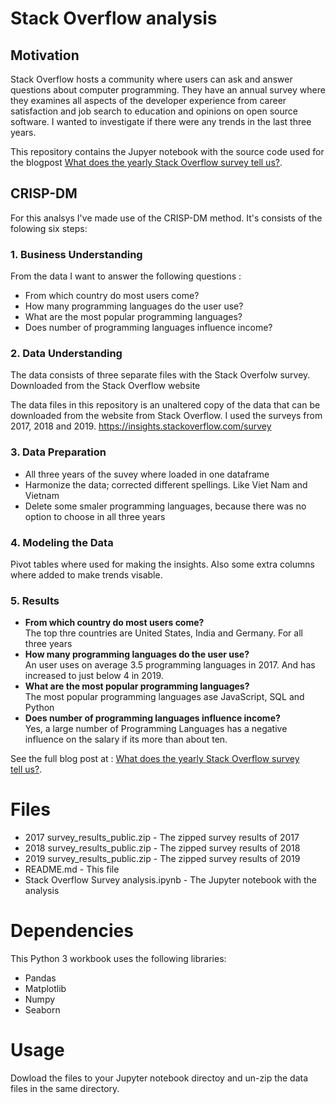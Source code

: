 # Stack Overflow analysis

## Motivation
Stack Overflow hosts a community where users can ask and answer questions about computer programming. They have an annual survey where they examines all aspects of the developer experience from career satisfaction and job search to education and opinions on open source software. I wanted to investigate if there were any trends in the last three years.

This repository contains the Jupyer notebook with the source code used for the blogpost [What does the yearly Stack Overflow survey tell us?](https://medium.com/@lukeerren/what-does-the-yearly-stack-overflow-survey-tell-us-ef273b882680). 

## CRISP-DM
For this analsys I've made use of the CRISP-DM method. It's consists of the folowing six steps:

### 1. Business Understanding
From the data I want to answer the following questions :
* From which country do most users come?
* How many programming languages do the user use?
* What are the most popular programming languages?
* Does number of programming languages influence income?

### 2. Data Understanding
The data consists of three separate files with the Stack Overfolw survey. Downloaded from the Stack Overflow website

The data files in this repository is an unaltered copy of the data that can be downloaded from the website from Stack Overflow. I used the surveys from 2017, 2018 and 2019.
https://insights.stackoverflow.com/survey

### 3. Data Preparation
* All three years of the suvey where loaded in one dataframe
* Harmonize the data; corrected different spellings. Like Viet Nam and Vietnam
* Delete some smaler programming languages, because there was no option to choose in all three years

### 4. Modeling the Data
Pivot tables where used for making the insights. Also some extra columns where added to make trends visable.

### 5. Results
* **From which country do most users come?**<br/>The top thre countries are United States, India and Germany. For all three years
* **How many programming languages do the user use?**<br/>An user uses on average 3.5 programming languages in 2017. And has increased to just below 4 in 2019.
* **What are the most popular programming languages?**<br/>The most popular programming languages ase JavaScript, SQL and Python
* **Does number of programming languages influence income?**<br/>Yes, a large number of Programming Languages has a negative influence on the salary if its more than about ten.

See the full blog post at : [What does the yearly Stack Overflow survey tell us?](https://medium.com/@lukeerren/what-does-the-yearly-stack-overflow-survey-tell-us-ef273b882680). 

# Files
- 2017 survey_results_public.zip	- The zipped survey results of 2017
- 2018 survey_results_public.zip	- The zipped survey results of 2018
- 2019 survey_results_public.zip	- The zipped survey results of 2019
- README.md - This file
- Stack Overflow Survey analysis.ipynb - The Jupyter notebook with the analysis

# Dependencies
This Python 3 workbook uses the following libraries:
- Pandas
- Matplotlib
- Numpy
- Seaborn

# Usage
Dowload the files to your Jupyter notebook directoy and un-zip the data files in the same directory. 

